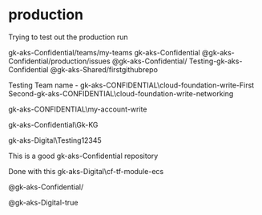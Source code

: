 # production
Trying to test out the production run

gk-aks-Confidential/teams/my-teams
gk-aks-Confidential
@gk-aks-Confidential/production/issues
@gk-aks-Confidential/
Testing-gk-aks-Confidential
@gk-aks-Shared/firstgithubrepo


Testing Team name - gk-aks-CONFIDENTIAL\cloud-foundation-write-First
Second-gk-aks-CONFIDENTIAL\cloud-foundation-write-networking

gk-aks-CONFIDENTIAL\my-account-write

gk-aks-Confidential\Gk-KG

gk-aks-Digital\Testing12345

This is a good gk-aks-Confidential repository

Done with this gk-aks-Digital\cf-tf-module-ecs

@gk-aks-Confidential/

@gk-aks-Digital-true